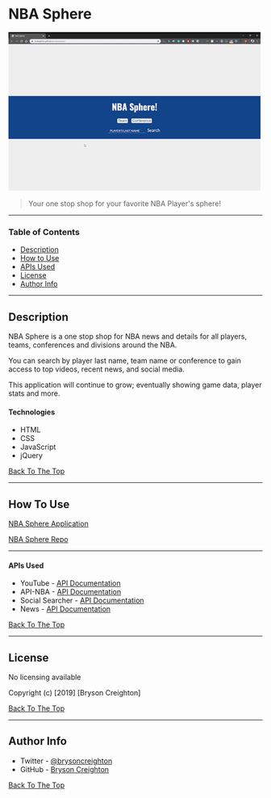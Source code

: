 # NBA Sphere

![NBA Sphere use demo](images/appDemo.gif)

> Your one stop shop for your favorite NBA Player's sphere!

---

### Table of Contents

- [Description](#description)
- [How to Use](#how-to-use)
- [APIs Used](#apis-used)
- [License](#license)
- [Author Info](#author-info)

---

## Description

NBA Sphere is a one stop shop for NBA news and details for all players, teams, conferences and divisions around the NBA.

You can search by player last name, team name or conference to gain access to top videos, recent news, and social media.

This application will continue to grow; eventually showing game data, player stats and more.

#### Technologies

- HTML
- CSS
- JavaScript
- jQuery

[Back To The Top](#nba-sphere)

---

## How To Use

[NBA Sphere Application](https://bcreighton.github.io/nbaSphere/)

[NBA Sphere Repo](https://github.com/bcreighton/nbaSphere)

---

#### APIs Used

- YouTube - [API Documentation](https://developers.google.com/youtube/v3)
- API-NBA - [API Documentation](https://rapidapi.com/api-sports/api/api-nba?endpoint=5bb76ddee4b085e3f4087c81)
- Social Searcher - [API Documentation](https://www.social-searcher.com/api-v2/)
- News - [API Documentation](https://newsapi.org/docs)

[Back To The Top](#nba-sphere)

---

## License

No licensing available

Copyright (c) [2019] [Bryson Creighton]

[Back To The Top](#nba-sphere)

---

## Author Info

- Twitter - [@brysoncreighton](https://twitter.com/jamesqquick)
- GitHub - [Bryson Creighton](https://github.com/bcreighton)

[Back To The Top](#nba-sphere)

